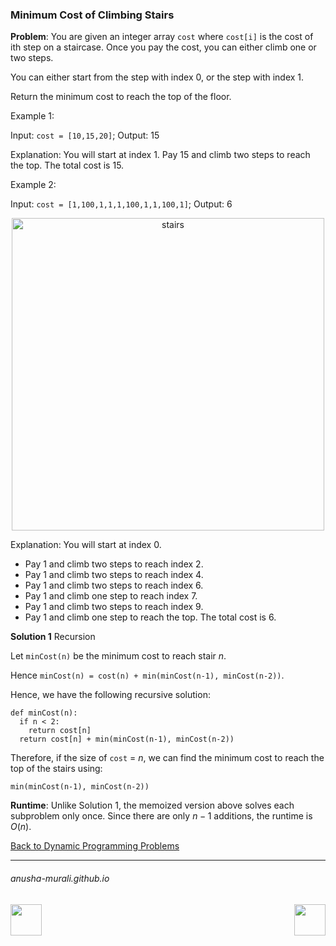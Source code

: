### Minimum Cost of Climbing Stairs

**Problem**: You are given an integer array `cost` where `cost[i]` is the cost of ith step on a staircase. 
Once you pay the cost, you can either climb one or two steps.

You can either start from the step with index 0, or the step with index 1.

Return the minimum cost to reach the top of the floor.

Example 1:

Input: `cost = [10,15,20]`; Output: 15

Explanation: You will start at index 1. Pay 15 and climb two steps to reach the top. The total cost is 15.

Example 2:

Input: `cost = [1,100,1,1,1,100,1,1,100,1]`; Output: 6

<p align = "center">
<img width="500" alt="stairs" src="https://github.com/user-attachments/assets/0cd9aa04-9810-49dd-b817-879968d24db7" />
</p>

Explanation: You will start at index 0.
- Pay 1 and climb two steps to reach index 2.
- Pay 1 and climb two steps to reach index 4.
- Pay 1 and climb two steps to reach index 6.
- Pay 1 and climb one step to reach index 7.
- Pay 1 and climb two steps to reach index 9.
- Pay 1 and climb one step to reach the top.
The total cost is 6.

**Solution 1** Recursion

Let `minCost(n)` be the minimum cost to reach stair $n$. 

Hence `minCost(n) = cost(n) + min(minCost(n-1), minCost(n-2))`.

Hence, we have the following recursive solution:

```
def minCost(n):
  if n < 2:
    return cost[n]
  return cost[n] + min(minCost(n-1), minCost(n-2))
```
Therefore, if the size of `cost` = $n$, we can find the minimum cost to reach the top of the stairs using:

```
min(minCost(n-1), minCost(n-2))
```

**Runtime**: Unlike Solution 1, the memoized version above solves each subproblem only once. Since there are only $n-1$ additions, the runtime is $O(n)$.

[Back to Dynamic Programming Problems](./problems.md)

* * *
###### anusha-murali.github.io

<img src="https://github.com/anusha-murali/anusha-murali.github.io/assets/111596338/639243aa-2857-4595-a65a-7852762bb002" width="50" height="50" align="left">

[<img src="https://github.com/user-attachments/assets/989cfb30-4fb8-40f8-a812-8a054869aa32" width="50" height="50" align="right">](../index.md)
